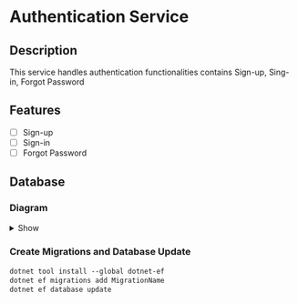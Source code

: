 # Authentication Service

## Description

This service handles authentication functionalities contains Sign-up, Sing-in, Forgot Password

## Features

- [ ] Sign-up
- [ ] Sign-in
- [ ] Forgot Password

## Database

### Diagram

<details>
  <summary>Show</summary>

![db-diagram](./Assets/database.jpg)
</details>

### Create Migrations and Database Update

```shell
dotnet tool install --global dotnet-ef
dotnet ef migrations add MigrationName
dotnet ef database update
```
